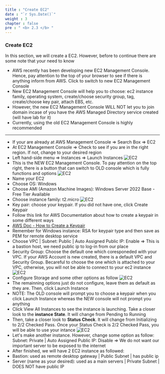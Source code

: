 ```yaml
---
title : "Create EC2"
date : "`r Sys.Date()`"
weight : 3
chapter : false
pre : " <b> 2.3 </b> "
---
```


### Create EC2

In this section, we will create a EC2. However, before to continue there are some note that your need to know
- AWS recently has been developing new EC2 Management Console. Hence, pay attention to the top of your browser to see if there is anything inform from AWS. Click to switch to new EC2 Management Console
- New EC2 Management Console will help you to choose: ec2 instance family, operating system, create/choose security group, tag, create/choose key pair, attach EBS, etc.
- However, the new EC2 Management Console WILL NOT let you to join domain incase of you have the AWS Managed Directory service created (will have lab for it)
- Currently, using the old EC2 Management Console is highly recommended
---
- If your are already at AWS Management Console => Search Box => EC2
- At EC2 Management Console => Check to see if you are in the right region. If not, change to your desired region
- Left hand-side menu => Instances => Launch Instances
  ![EC2](/images/ec2-1.jpg)
- This is the NEW EC2 Management Console. To pay attention on the top right, there is a button that can switch to OLD console which is fully functions and options
  ![EC2](/images/ec2-2.jpg)
- Name your EC2
- Choose OS: Windows
- Choose AMI (Amazon Machine Images): Windows Server 2022 Base - Free Tier Available
- Choose instance family: t2.micro
  ![EC2](/images/ec2-3.jpg)
- Key pair: choose your keypair. If you did not have one, click Create Keypair
- Follow this link for AWS Documentation about how to create a keypair in some different ways 
- [AWS Doc - How to Create a Keypair](https://docs.aws.amazon.com/AWSEC2/latest/WindowsGuide/create-key-pairs.html)
- Remember for Windows instance: RSA for keypair type and then save as PEM for remote desktop service
- Choose VPC | Subnet: Public | Auto Assigned Public IP: Enable => This is a bastion host, we need public ip to log-in from our place
- Security Group: Choose the default one which coresponeded with your VPC. If your AWS Account is new created, there is a default VPC and Security Group. Becareful to choose the one which is attached to your VPC, otherwise, you will not be able to connect to your ec2 instance
  ![EC2](/images/ec2-4.jpg)
- Configure Storage and some other options as follow
  ![EC2](/images/ec2-5.jpg)
- The remainning options just do not configure, leave them as default as they are. Then, click Launch Instance
- NOTE: The OLD console will prompt you to choose a keypair when you click Launch Instance whereas the NEW console will not prompt you anything
- Click View All Instances to see the instance is launching. Take a closer look to the **instance State**. It will change from Pending to Running
- Then, take a closer look to **Status Check**. It will change from Initializing to 2/2 Checked Pass. Once your Status Check is 2/2 Checked Pass, you will be able to use your intance
  ![EC2](/images/ec2-6.jpg)
- Let's make another instance. However, change some option as follow: Subnet: Private | Auto Assigned Public IP: Disable => We do not want our important server to be exposed to the internet
- After finished, we will have 2 EC2 instance as followed: 
- Bastion: used as remote desktop gateway | Public Subnet | has public ip 
- Server (name as your desired): used as a main servers | Private Subnet | DOES NOT have public IP